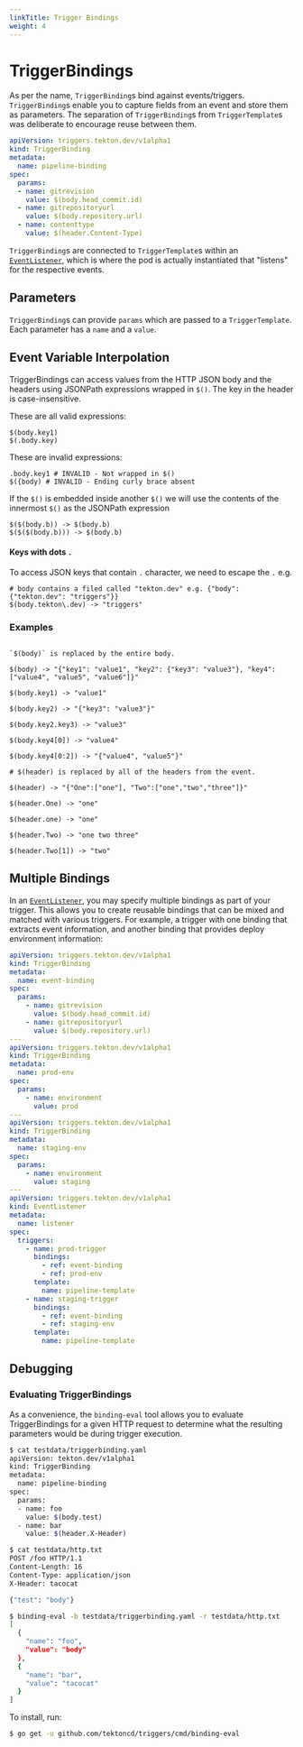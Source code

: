 ```yaml
---
linkTitle: Trigger Bindings
weight: 4
---
```

# TriggerBindings

As per the name, `TriggerBinding`s bind against events/triggers.
`TriggerBinding`s enable you to capture fields from an event and store them as
parameters. The separation of `TriggerBinding`s from `TriggerTemplate`s was
deliberate to encourage reuse between them.

<!-- FILE: examples/triggerbindings/triggerbinding.yaml -->
```YAML
apiVersion: triggers.tekton.dev/v1alpha1
kind: TriggerBinding
metadata:
  name: pipeline-binding
spec:
  params:
  - name: gitrevision
    value: $(body.head_commit.id)
  - name: gitrepositoryurl
    value: $(body.repository.url)
  - name: contenttype
    value: $(header.Content-Type)
```


`TriggerBinding`s are connected to `TriggerTemplate`s within an
[`EventListener`](/vault/Triggers-v0.8.1/eventlisteners/), which is where the pod is actually
instantiated that "listens" for the respective events.

## Parameters

`TriggerBinding`s can provide `params` which are passed to a `TriggerTemplate`.
Each parameter has a `name` and a `value`.

## Event Variable Interpolation

TriggerBindings can access values from the HTTP JSON body and the headers using
JSONPath expressions wrapped in `$()`. The key in the header is
case-insensitive.

These are all valid expressions:

```shell
$(body.key1)
$(.body.key)
```

These are invalid expressions:

```shell
.body.key1 # INVALID - Not wrapped in $()
$({body) # INVALID - Ending curly brace absent
```

If the `$()` is embedded inside another `$()` we will use the contents of the
innermost `$()` as the JSONPath expression

```shell script
$($(body.b)) -> $(body.b)
$($($(body.b))) -> $(body.b)
```

#### Keys with dots `.`

To access JSON keys that contain `.` character, we need to escape the `.` e.g.

```shell script
# body contains a filed called "tekton.dev" e.g. {"body": {"tekton.dev": "triggers"}}
$(body.tekton\.dev) -> "triggers"
```

### Examples

```shell

`$(body)` is replaced by the entire body.

$(body) -> "{"key1": "value1", "key2": {"key3": "value3"}, "key4": ["value4", "value5", "value6"]}"

$(body.key1) -> "value1"

$(body.key2) -> "{"key3": "value3"}"

$(body.key2.key3) -> "value3"

$(body.key4[0]) -> "value4"

$(body.key4[0:2]) -> "{"value4", "value5"}"

# $(header) is replaced by all of the headers from the event.

$(header) -> "{"One":["one"], "Two":["one","two","three"]}"

$(header.One) -> "one"

$(header.one) -> "one"

$(header.Two) -> "one two three"

$(header.Two[1]) -> "two"
```

## Multiple Bindings

In an [`EventListener`](/vault/Triggers-v0.8.1/eventlisteners/), you may specify multiple bindings as
part of your trigger. This allows you to create reusable bindings that can be
mixed and matched with various triggers. For example, a trigger with one binding
that extracts event information, and another binding that provides deploy
environment information:

```yaml
apiVersion: triggers.tekton.dev/v1alpha1
kind: TriggerBinding
metadata:
  name: event-binding
spec:
  params:
    - name: gitrevision
      value: $(body.head_commit.id)
    - name: gitrepositoryurl
      value: $(body.repository.url)
---
apiVersion: triggers.tekton.dev/v1alpha1
kind: TriggerBinding
metadata:
  name: prod-env
spec:
  params:
    - name: environment
      value: prod
---
apiVersion: triggers.tekton.dev/v1alpha1
kind: TriggerBinding
metadata:
  name: staging-env
spec:
  params:
    - name: environment
      value: staging
---
apiVersion: triggers.tekton.dev/v1alpha1
kind: EventListener
metadata:
  name: listener
spec:
  triggers:
    - name: prod-trigger
      bindings:
        - ref: event-binding
        - ref: prod-env
      template:
        name: pipeline-template
    - name: staging-trigger
      bindings:
        - ref: event-binding
        - ref: staging-env
      template:
        name: pipeline-template
```

## Debugging

### Evaluating TriggerBindings

As a convenience, the `binding-eval` tool allows you to evaluate TriggerBindings
for a given HTTP request to determine what the resulting parameters would be
during trigger execution.

```sh
$ cat testdata/triggerbinding.yaml
apiVersion: tekton.dev/v1alpha1
kind: TriggerBinding
metadata:
  name: pipeline-binding
spec:
  params:
  - name: foo
    value: $(body.test)
  - name: bar
    value: $(header.X-Header)

$ cat testdata/http.txt
POST /foo HTTP/1.1
Content-Length: 16
Content-Type: application/json
X-Header: tacocat

{"test": "body"}

$ binding-eval -b testdata/triggerbinding.yaml -r testdata/http.txt
[
  {
    "name": "foo",
    "value": "body"
  },
  {
    "name": "bar",
    "value": "tacocat"
  }
]
```

To install, run:

```sh
$ go get -u github.com/tektoncd/triggers/cmd/binding-eval
```
